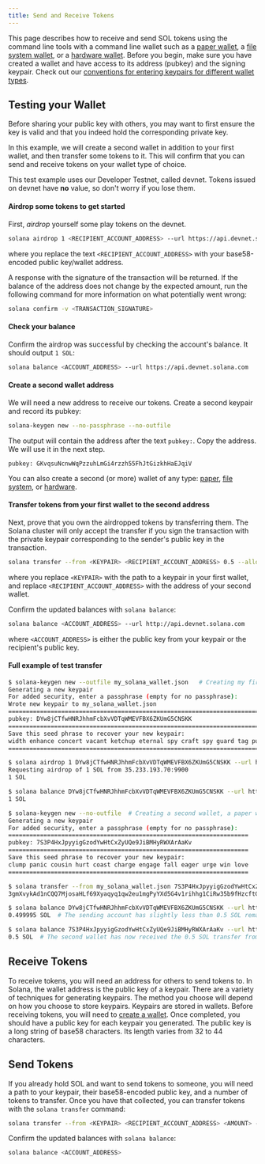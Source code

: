 ```yaml
---
title: Send and Receive Tokens
---
```


This page describes how to receive and send SOL tokens using the command line
tools with a command line wallet such as a [paper wallet](../wallet-guide/paper-wallet.md),
a [file system wallet](../wallet-guide/file-system-wallet.md), or a
[hardware wallet](../wallet-guide/hardware-wallets.md). Before you begin, make sure
you have created a wallet and have access to its address (pubkey) and the
signing keypair. Check out our
[conventions for entering keypairs for different wallet types](../cli/conventions.md#keypair-conventions).

## Testing your Wallet

Before sharing your public key with others, you may want to first ensure the
key is valid and that you indeed hold the corresponding private key.

In this example, we will create a second wallet in addition to your first wallet,
and then transfer some tokens to it. This will confirm that you can send and
receive tokens on your wallet type of choice.

This test example uses our Developer Testnet, called devnet. Tokens issued
on devnet have **no** value, so don't worry if you lose them.

#### Airdrop some tokens to get started

First, _airdrop_ yourself some play tokens on the devnet.

```bash
solana airdrop 1 <RECIPIENT_ACCOUNT_ADDRESS> --url https://api.devnet.solana.com
```

where you replace the text `<RECIPIENT_ACCOUNT_ADDRESS>` with your base58-encoded
public key/wallet address.

A response with the signature of the transaction will be returned. If the balance
of the address does not change by the expected amount, run the following command
for more information on what potentially went wrong:

```bash
solana confirm -v <TRANSACTION_SIGNATURE>
```

#### Check your balance

Confirm the airdrop was successful by checking the account's balance.
It should output `1 SOL`:

```bash
solana balance <ACCOUNT_ADDRESS> --url https://api.devnet.solana.com
```

#### Create a second wallet address

We will need a new address to receive our tokens. Create a second
keypair and record its pubkey:

```bash
solana-keygen new --no-passphrase --no-outfile
```

The output will contain the address after the text `pubkey:`. Copy the
address. We will use it in the next step.

```text
pubkey: GKvqsuNcnwWqPzzuhLmGi4rzzh55FhJtGizkhHaEJqiV
```

You can also create a second (or more) wallet of any type:
[paper](../wallet-guide/paper-wallet#creating-multiple-paper-wallet-addresses),
[file system](../wallet-guide/file-system-wallet.md#creating-multiple-file-system-wallet-addresses),
or [hardware](../wallet-guide/hardware-wallets.md#multiple-addresses-on-a-single-hardware-wallet).

#### Transfer tokens from your first wallet to the second address

Next, prove that you own the airdropped tokens by transferring them.
The Solana cluster will only accept the transfer if you sign the transaction
with the private keypair corresponding to the sender's public key in the
transaction.

```bash
solana transfer --from <KEYPAIR> <RECIPIENT_ACCOUNT_ADDRESS> 0.5 --allow-unfunded-recipient --url https://api.devnet.solana.com --fee-payer <KEYPAIR>
```

where you replace `<KEYPAIR>` with the path to a keypair in your first wallet,
and replace `<RECIPIENT_ACCOUNT_ADDRESS>` with the address of your second
wallet.

Confirm the updated balances with `solana balance`:

```bash
solana balance <ACCOUNT_ADDRESS> --url http://api.devnet.solana.com
```

where `<ACCOUNT_ADDRESS>` is either the public key from your keypair or the
recipient's public key.

#### Full example of test transfer

```bash
$ solana-keygen new --outfile my_solana_wallet.json   # Creating my first wallet, a file system wallet
Generating a new keypair
For added security, enter a passphrase (empty for no passphrase):
Wrote new keypair to my_solana_wallet.json
==========================================================================
pubkey: DYw8jCTfwHNRJhhmFcbXvVDTqWMEVFBX6ZKUmG5CNSKK                          # Here is the address of the first wallet
==========================================================================
Save this seed phrase to recover your new keypair:
width enhance concert vacant ketchup eternal spy craft spy guard tag punch    # If this was a real wallet, never share these words on the internet like this!
==========================================================================

$ solana airdrop 1 DYw8jCTfwHNRJhhmFcbXvVDTqWMEVFBX6ZKUmG5CNSKK --url https://api.devnet.solana.com  # Airdropping 1 SOL to my wallet's address/pubkey
Requesting airdrop of 1 SOL from 35.233.193.70:9900
1 SOL

$ solana balance DYw8jCTfwHNRJhhmFcbXvVDTqWMEVFBX6ZKUmG5CNSKK --url https://api.devnet.solana.com # Check the address's balance
1 SOL

$ solana-keygen new --no-outfile  # Creating a second wallet, a paper wallet
Generating a new keypair
For added security, enter a passphrase (empty for no passphrase):
====================================================================
pubkey: 7S3P4HxJpyyigGzodYwHtCxZyUQe9JiBMHyRWXArAaKv                   # Here is the address of the second, paper, wallet.
====================================================================
Save this seed phrase to recover your new keypair:
clump panic cousin hurt coast charge engage fall eager urge win love   # If this was a real wallet, never share these words on the internet like this!
====================================================================

$ solana transfer --from my_solana_wallet.json 7S3P4HxJpyyigGzodYwHtCxZyUQe9JiBMHyRWXArAaKv 0.5 --allow-unfunded-recipient --url https://api.devnet.solana.com --fee-payer my_solana_wallet.json  # Transferring tokens to the public address of the paper wallet
3gmXvykAd1nCQQ7MjosaHLf69Xyaqyq1qw2eu1mgPyYXd5G4v1rihhg1CiRw35b9fHzcftGKKEu4mbUeXY2pEX2z  # This is the transaction signature

$ solana balance DYw8jCTfwHNRJhhmFcbXvVDTqWMEVFBX6ZKUmG5CNSKK --url https://api.devnet.solana.com
0.499995 SOL  # The sending account has slightly less than 0.5 SOL remaining due to the 0.000005 SOL transaction fee payment

$ solana balance 7S3P4HxJpyyigGzodYwHtCxZyUQe9JiBMHyRWXArAaKv --url https://api.devnet.solana.com
0.5 SOL  # The second wallet has now received the 0.5 SOL transfer from the first wallet

```

## Receive Tokens

To receive tokens, you will need an address for others to send tokens to. In
Solana, the wallet address is the public key of a keypair. There are a variety
of techniques for generating keypairs. The method you choose will depend on how
you choose to store keypairs. Keypairs are stored in wallets. Before receiving
tokens, you will need to [create a wallet](../wallet-guide/cli.md).
Once completed, you should have a public key
for each keypair you generated. The public key is a long string of base58
characters. Its length varies from 32 to 44 characters.

## Send Tokens

If you already hold SOL and want to send tokens to someone, you will need
a path to your keypair, their base58-encoded public key, and a number of
tokens to transfer. Once you have that collected, you can transfer tokens
with the `solana transfer` command:

```bash
solana transfer --from <KEYPAIR> <RECIPIENT_ACCOUNT_ADDRESS> <AMOUNT> --fee-payer <KEYPAIR>
```

Confirm the updated balances with `solana balance`:

```bash
solana balance <ACCOUNT_ADDRESS>
```
